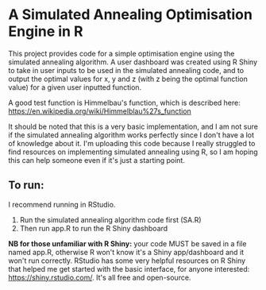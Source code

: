 # A Simulated Annealing Optimisation Engine in R
This project provides code for a simple optimisation engine using the simulated annealing algorithm. A user dashboard was created using R Shiny to take in user inputs to be used in the simulated annealing code, and to output the optimal values for x, y and z (with z being the optimal function value) for a given user inputted function.

A good test function is Himmelbau's function, which is described here: https://en.wikipedia.org/wiki/Himmelblau%27s_function

It should be noted that this is a very basic implementation, and I am not sure if the simulated annealing algorithm works perfectly since I don't have a lot of knowledge about it. I'm uploading this code because I really struggled to find resources on implementing simulated annealing using R, so I am hoping this can help someone even if it's just a starting point.

## To run:
I recommend running in RStudio.
1. Run the simulated annealing algorithm code first (SA.R)
2. Then run app.R to run the R Shiny dashboard

**NB for those unfamiliar with R Shiny:** your code MUST be saved in a file named app.R, otherwise R won't know it's a Shiny app/dashboard and it won't run correctly. RStudio has some very helpful resources on R Shiny that helped me get started with the basic interface, for anyone interested: https://shiny.rstudio.com/. It's all free and open-source.
